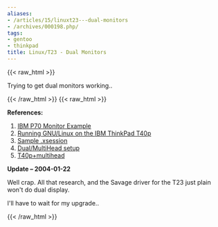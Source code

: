 ```yaml
---
aliases:
- /articles/15/linuxt23---dual-monitors
- /archives/000198.php/
tags:
- gentoo
- thinkpad
title: Linux/T23 - Dual Monitors
---
```

{{< raw_html >}}
<p>Trying to get dual monitors working..</p>
{{< /raw_html >}}
<!--more-->
{{< raw_html >}}
<p><strong>References:</strong></p>

<ol>
<li><a href="http://www.spinics.net/lists/xf-xpert/msg04476.html"><span class="caps">IBM</span> P70 Monitor Example</a></li>
<li><a href="http://www.enyo.de/fw/hardware/thinkpad/#3">Running <span class="caps">GNU</span>/Linux on the <span class="caps">IBM</span> ThinkPad T40p</a></li>
<li><a href="http://lists.samba.org/archive/linux/2002-January/001714.html">Sample .xsession</a></li>
<li><a href="http://thread.gmane.org/gmane.linux.hardware.thinkpad/7028" lang="ltp">Dual/MultiHead setup</a></li>
<li><a href="http://thread.gmane.org/gmane.linux.hardware.thinkpad/5615" lang="ltp">T40p+multihead</a></li>
</ol>

<p><strong>Update – 2004-01-22</strong></p>

<p>Well crap. All that research, and the Savage driver for the T23 just plain won't do dual display. </p>

<p>I'll have to wait for my upgrade..</p>
{{< /raw_html >}}
